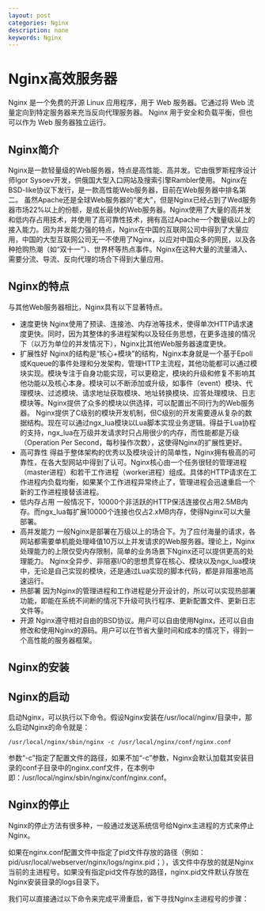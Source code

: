 ```yaml
---
layout: post
categories: Nginx
description: none
keywords: Nginx
---
```

# Nginx高效服务器
Nginx 是一个免费的开源 Linux 应用程序，用于 Web 服务器。它通过将 Web 流量定向到特定服务器来充当反向代理服务器。 Nginx 用于安全和负载平衡，但也可以作为 Web 服务器独立运行。

## Nginx简介
Nginx是一款轻量级的Web服务器，特点是高性能、高并发。它由俄罗斯程序设计师Igor Sysoev开发，供俄国大型入口网站及搜索引擎Rambler使用。 Nginx在BSD-like协议下发行，是一款高性能Web服务器，目前在Web服务器中排名第二。
虽然Apache还是全球Web服务器的“老大”，但是Nginx已经占到了Wed服务器市场22%以上的份额，是成长最快的Web服务器。Nginx使用了大量的高并发和低内存占用技术，并使用了高可靠性技术，拥有高过Apache一个数量级以上的接入能力。因为并发能力强的特点，Nginx在中国的互联网公司中得到了大量应用，中国的大型互联网公司无一不使用了Nginx，以应对中国众多的网民，以及各种抢购热潮（如“双十一”）、世界杯等热点事件。Nginx在这种大量的流量涌入、需要分流、导流、反向代理的场合下得到大量应用。

## Nginx的特点
与其他Web服务器相比，Nginx具有以下显著特点。
- 速度更快
Nginx使用了预读、连接池、内存池等技术，使得单次HTTP请求速度更快。同时，因为其整体的多进程架构以及轻任务思想，在更多连接的情况下（以万为单位的并发情况下），Nginx比其他Web服务器速度更快。
- 扩展性好
Nginx的结构是“核心+模块”的结构，Nginx本身就是一个基于Epoll或Kqueue的事件处理和分发架构，管理HTTP主流程，其他功能都可以通过模块实现。模块专注于自身功能实现，可以更稳定，模块的升级和修复不影响其他功能以及核心本身。模块可以不断添加或升级，如事件（event）模块、代理模块、过滤模块、请求地址获取模块、地址转换模块、应答处理模块、日志模块等。Nginx提供了众多的模块以供选择，可以配置出不同行为的Web服务器。
Nginx提供了C级别的模块开发机制，但C级别的开发需要遵从复杂的数据结构。现在可以通过ngx_lua模块以Lua脚本实现业务逻辑。得益于Lua协程的支持，ngx_lua在万级并发请求时只占用很少的内存，而性能都是万级（Operation Per Second，每秒操作次数），这使得Nginx的扩展性更好。
- 高可靠性
得益于整体架构的优秀以及模块设计的简单性，Nginx拥有极高的可靠性，在各大型网站中得到了认可。Nginx核心由一个任务很轻的管理进程（master进程）和若干工作进程（worker进程）组成。具体的HTTP请求在工作进程内负载均衡，如果某个工作进程异常终止了，管理进程会迅速重启一个新的工作进程接替该进程。
- 低内存占用
一般情况下，10000个非活跃的HTTP保活连接仅占用2.5MB内存。而ngx_lua每扩展10000个连接也仅占2.xMB内存，使得Nginx可以大量部署。
- 高并发能力
一般Nginx是部署在万级以上的场合下。为了应付海量的请求，各网站都需要单机能处理峰值10万以上并发请求的Web服务器。理论上，Nginx处理能力的上限仅受内存限制，简单的业务场景下Nginx还可以提供更高的处理能力。
Nginx全异步、非阻塞I/O的思想贯穿在核心、模块以及ngx_lua模块中，无论是自己实现的模块，还是通过Lua实现的脚本代码，都是非阻塞地高速运行。
- 热部署
因为Nginx的管理进程和工作进程是分开设计的，所以可以实现热部署功能，即能在系统不间断的情况下升级可执行程序、更新配置文件、更新日志文件等。
- 开源
Nginx遵守相对自由的BSD协议。用户可以自由使用Nginx，还可以自由修改和使用Nginx的源码。用户可以在节省大量时间和成本的情况下，得到一个高性能的服务器框架。

## Nginx的安装

## Nginx的启动
启动Nginx，可以执行以下命令。假设Nginx安装在/usr/local/nginx/目录中，那么启动Nginx的命令就是：
```
/usr/local/nginx/sbin/nginx -c /usr/local/nginx/conf/nginx.conf
```
参数“-c”指定了配置文件的路径，如果不加“-c”参数，Nginx会默认加载其安装目录的conf子目录中的nginx.conf文件，在本例中即：/usr/local/nginx/sbin/nginx/conf/nginx.conf。


## Nginx的停止
Nginx的停止方法有很多种，一般通过发送系统信号给Nginx主进程的方式来停止Nginx。

如果在nginx.conf配置文件中指定了pid文件存放的路径（例如：pid/usr/local/webserver/nginx/logs/nginx.pid；），该文件中存放的就是Nginx当前的主进程号。如果没有指定pid文件存放的路径，nginx.pid文件默认存放在Nginx安装目录的logs目录下。

我们可以直接通过以下命令来完成平滑重启，省下寻找Nginx主进程号的步骤：
```

```